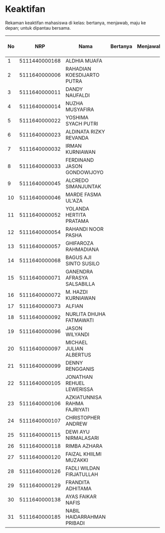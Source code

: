 # Keaktifan
Rekaman keaktifan mahasiswa di kelas: bertanya, menjawab, maju ke depan; untuk dipantau bersama.

| No | NRP           | Nama                         | Bertanya | Menjawab | Maju ke Depan |
|----|---------------|------------------------------|----------|----------|---------------|
| 1  | 5111440000168 | ALDHIA MUAFA                 |          |          |               |
| 2  | 5111640000006 | RAHADIAN KOESDIJARTO PUTRA   |          |          |               |
| 3  | 5111640000011 | DANDY NAUFALDI               |          |          |               |
| 4  | 5111640000014 | NUZHA MUSYAFIRA              |          |          |               |
| 5  | 5111640000022 | YOSHIMA SYACH PUTRI          |          |          |               |
| 6  | 5111640000023 | ALDINATA RIZKY REVANDA       |          |          |               |
| 7  | 5111640000032 | IRMAN KURNIAWAN              |          |          |               |
| 8  | 5111640000033 | FERDINAND JASON GONDOWIJOYO  |          |          |               |
| 9  | 5111640000045 | ALCREDO SIMANJUNTAK          |          |          |               |
| 10 | 5111640000046 | MARDE FASMA UL'AZA           |          |          |               |
| 11 | 5111640000052 | YOLANDA HERTITA PRATAMA      |          |          |               |
| 12 | 5111640000054 | RAHANDI NOOR PASHA           |          |          |               |
| 13 | 5111640000057 | GHIFAROZA RAHMADIANA         |          |          |               |
| 14 | 5111640000068 | BAGUS AJI SINTO SUSILO       |          |          |               |
| 15 | 5111640000071 | GANENDRA AFRASYA SALSABILLA  |          |          |               |
| 16 | 5111640000072 | M. HAZDI KURNIAWAN           |          |          |               |
| 17 | 5111640000073 | ALFIAN                       |          |          |               |
| 18 | 5111640000092 | NURLITA DHUHA FATMAWATI      |          |          |               |
| 19 | 5111640000096 | JASON WILYANDI               |          |          |               |
| 20 | 5111640000097 | MICHAEL JULIAN ALBERTUS      |          |          |               |
| 21 | 5111640000099 | DENNY RENGGANIS              |          |          |               |
| 22 | 5111640000105 | JONATHAN REHUEL LEWERISSA    |          |          |               |
| 23 | 5111640000106 | AZKIATUNNISA RAHMA FAJRIYATI |          |          |               |
| 24 | 5111640000107 | CHRISTOPHER ANDREW           |          |          |               |
| 25 | 5111640000115 | DEWI AYU NIRMALASARI         |          |          |               |
| 26 | 5111640000118 | RIMBA AZHARA                 |          |          |               |
| 27 | 5111640000120 | FAIZAL KHIILMI MUZAKKI       |          |          |               |
| 28 | 5111640000126 | FADLI WILDAN FIRJATULLAH     |          |          |               |
| 29 | 5111640000129 | FRANDITA ADHITAMA            |          |          |               |
| 30 | 5111640000138 | AYAS FAIKAR NAFIS            |          |          |               |
| 31 | 5111640000185 | NABIL HAIDARRAHMAN PRIBADI   |          |          |               |
